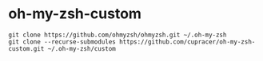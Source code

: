 # oh-my-zsh-custom

```
git clone https://github.com/ohmyzsh/ohmyzsh.git ~/.oh-my-zsh
git clone --recurse-submodules https://github.com/cupracer/oh-my-zsh-custom.git ~/.oh-my-zsh/custom
```

